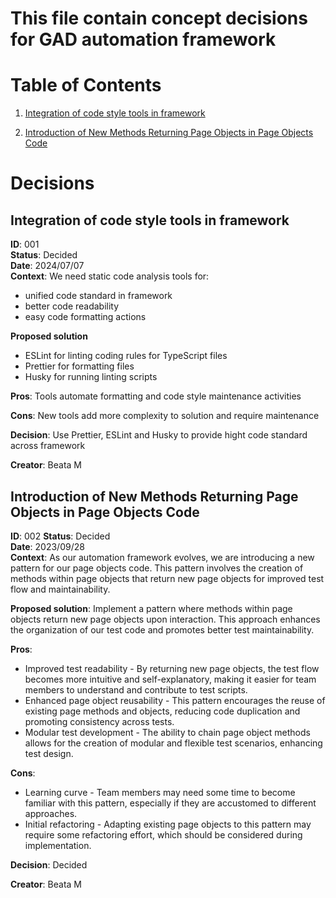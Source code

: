 # This file contain concept decisions for GAD automation framework

# Table of Contents

1. [Integration of code style tools in framework](#ntegration-if-code-style-tools-in-framework)

2. [Introduction of New Methods Returning Page Objects in Page Objects Code](#introduction-of-new-methods-returning-page-objects)

# Decisions

## Integration of code style tools in framework <a id="integration-if-code-style-tools-in-framework"></a>

**ID**: 001  
**Status**: Decided  
**Date**: 2024/07/07  
**Context**:
We need static code analysis tools for:

- unified code standard in framework
- better code readability
- easy code formatting actions

**Proposed solution**

- ESLint for linting coding rules for TypeScript files
- Prettier for formatting files
- Husky for running linting scripts

**Pros**: Tools automate formatting and code style maintenance activities

**Cons**: New tools add more complexity to solution and require maintenance

**Decision**: Use Prettier, ESLint and Husky to provide hight code standard across framework

**Creator**: Beata M

## Introduction of New Methods Returning Page Objects in Page Objects Code <a id="introduction-of-new-methods-returning-page-objects"></a>


**ID**: 002
**Status**: Decided  
**Date**: 2023/09/28  
**Context**: As our automation framework evolves, we are introducing a new pattern for our page objects code. This pattern involves the creation of methods within page objects that return new page objects for improved test flow and maintainability.


**Proposed solution**: Implement a pattern where methods within page objects return new page objects upon interaction. This approach enhances the organization of our test code and promotes better test maintainability.


**Pros**:


- Improved test readability - By returning new page objects, the test flow becomes more intuitive and self-explanatory, making it easier for team members to understand and contribute to test scripts.
- Enhanced page object reusability - This pattern encourages the reuse of existing page methods and objects, reducing code duplication and promoting consistency across tests.
- Modular test development - The ability to chain page object methods allows for the creation of modular and flexible test scenarios, enhancing test design.


**Cons**:


- Learning curve - Team members may need some time to become familiar with this pattern, especially if they are accustomed to different approaches.
- Initial refactoring - Adapting existing page objects to this pattern may require some refactoring effort, which should be considered during implementation.


**Decision**: Decided


**Creator**: Beata M
